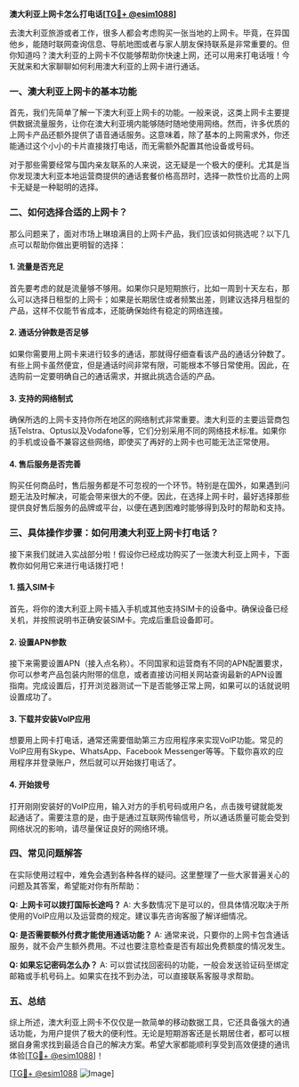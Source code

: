 **澳大利亚上网卡怎么打电话[[TG💪+ @esim1088](https://t.me/s/esim1088)]**

去澳大利亚旅游或者工作，很多人都会考虑购买一张当地的上网卡。毕竟，在异国他乡，能随时联网查询信息、导航地图或者与家人朋友保持联系是非常重要的。但你知道吗？澳大利亚的上网卡不仅能够帮助你快速上网，还可以用来打电话哦！今天就来和大家聊聊如何利用澳大利亚的上网卡进行通话。

### 一、澳大利亚上网卡的基本功能

首先，我们先简单了解一下澳大利亚上网卡的功能。一般来说，这类上网卡主要提供数据流量服务，让你在澳大利亚境内能够随时随地使用网络。然而，许多优质的上网卡产品还额外提供了语音通话服务。这意味着，除了基本的上网需求外，你还能通过这个小小的卡片直接拨打电话，而无需额外配置其他设备或号码。

对于那些需要经常与国内亲友联系的人来说，这无疑是一个极大的便利。尤其是当你发现澳大利亚本地运营商提供的通话套餐价格高昂时，选择一款性价比高的上网卡无疑是一种聪明的选择。

### 二、如何选择合适的上网卡？

那么问题来了，面对市场上琳琅满目的上网卡产品，我们应该如何挑选呢？以下几点可以帮助你做出更明智的选择：

#### 1. **流量是否充足**
   首先要考虑的就是流量够不够用。如果你只是短期旅行，比如一周到十天左右，那么可以选择日租型的上网卡；如果是长期居住或者频繁出差，则建议选择月租型的产品，这样不仅能节省成本，还能确保始终有稳定的网络连接。

#### 2. **通话分钟数是否足够**
   如果你需要用上网卡来进行较多的通话，那就得仔细查看该产品的通话分钟数了。有些上网卡虽然便宜，但是通话时间非常有限，可能根本不够日常使用。因此，在选购前一定要明确自己的通话需求，并据此挑选合适的产品。

#### 3. **支持的网络制式**
   确保所选的上网卡支持你所在地区的网络制式非常重要。澳大利亚的主要运营商包括Telstra、Optus以及Vodafone等，它们分别采用不同的网络技术标准。如果你的手机或设备不兼容这些网络，即使买了再好的上网卡也可能无法正常使用。

#### 4. **售后服务是否完善**
   购买任何商品时，售后服务都是不可忽视的一个环节。特别是在国外，如果遇到问题无法及时解决，可能会带来很大的不便。因此，在选择上网卡时，最好选择那些提供良好售后服务的品牌或平台，以便在遇到困难时能够得到及时的帮助和支持。

### 三、具体操作步骤：如何用澳大利亚上网卡打电话？

接下来我们就进入实战部分啦！假设你已经成功购买了一张澳大利亚上网卡，下面教你如何用它来进行电话拨打吧！

#### 1. 插入SIM卡
   首先，将你的澳大利亚上网卡插入手机或其他支持SIM卡的设备中。确保设备已经关机，并按照说明书正确安装SIM卡。完成后重启设备即可。

#### 2. 设置APN参数
   接下来需要设置APN（接入点名称）。不同国家和运营商有不同的APN配置要求，你可以参考产品包装内附带的信息，或者直接访问相关网站查询最新的APN设置指南。完成设置后，打开浏览器测试一下是否能够正常上网，如果可以的话就说明设置成功了。

#### 3. 下载并安装VoIP应用
   想要用上网卡打电话，通常还需要借助第三方应用程序来实现VoIP功能。常见的VoIP应用有Skype、WhatsApp、Facebook Messenger等等。下载你喜欢的应用程序并登录账户，然后就可以开始拨打电话了。

#### 4. 开始拨号
   打开刚刚安装好的VoIP应用，输入对方的手机号码或用户名，点击拨号键就能发起通话了。需要注意的是，由于是通过互联网传输信号，所以通话质量可能会受到网络状况的影响，请尽量保证良好的网络环境。

### 四、常见问题解答

在实际使用过程中，难免会遇到各种各样的疑问。这里整理了一些大家普遍关心的问题及其答案，希望能对你有所帮助：

**Q: 上网卡可以拨打国际长途吗？**
A: 大多数情况下是可以的，但具体情况取决于所使用的VoIP应用以及运营商的规定。建议事先咨询客服了解详细情况。

**Q: 是否需要额外付费才能使用通话功能？**
A: 通常来说，只要你的上网卡包含通话服务，就不会产生额外费用。不过也要注意检查是否有超出免费额度的情况发生。

**Q: 如果忘记密码怎么办？**
A: 可以尝试找回密码的功能，一般会发送验证码至绑定邮箱或手机号码上。如果实在找不到办法，可以直接联系客服寻求帮助。

### 五、总结

综上所述，澳大利亚上网卡不仅仅是一款简单的移动数据工具，它还具备强大的通话功能，为用户提供了极大的便利性。无论是短期游客还是长期居住者，都可以根据自身需求找到最适合自己的解决方案。希望大家都能顺利享受到高效便捷的通讯体验[[TG💪+ @esim1088](https://t.me/s/esim1088)]！

[[TG💪+ @esim1088](https://t.me/s/esim1088) ![Image](https://i.postimg.cc/4NQfJmqS/Snipaste-2025-05-13-00-14-12.png)]